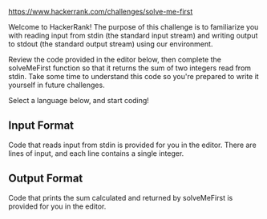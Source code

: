 https://www.hackerrank.com/challenges/solve-me-first

Welcome to HackerRank! The purpose of this challenge is to familiarize you with reading input from stdin (the standard input stream) and writing output to stdout (the standard output stream) using our environment.

Review the code provided in the editor below, then complete the solveMeFirst function so that it returns the sum of two integers read from stdin. Take some time to understand this code so you're prepared to write it yourself in future challenges.

Select a language below, and start coding!

## Input Format

Code that reads input from stdin is provided for you in the editor. There are  lines of input, and each line contains a single integer.

## Output Format

Code that prints the sum calculated and returned by solveMeFirst is provided for you in the editor.